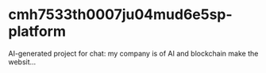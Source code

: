 # cmh7533th0007ju04mud6e5sp-platform
AI-generated project for chat: my company is of AI and blockchain make the websit...
